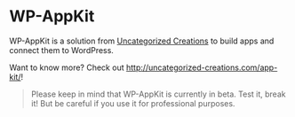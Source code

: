 # WP-AppKit

WP-AppKit is a solution from [Uncategorized Creations](http://uncategorized-creations.com/) to build apps and connect them to WordPress.

Want to know more? Check out <http://uncategorized-creations.com/app-kit/>!

> Please keep in mind that WP-AppKit is currently in beta. Test it, break it! But be careful if you use it for professional purposes.
